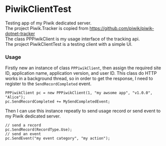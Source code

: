 # PiwikClientTest
Testing app of my Piwik dedicated server.  
The project Piwik.Tracker is copied from <https://github.com/piwik/piwik-dotnet-tracker>  
The class	PPPiwikClient is my usage interface of the tracking api.  
The project PiwikClientTest is a testing client with a simple UI.

### Usage
Firstly new an instance of class `PPPiwikClient`, then assign the required site ID, application name, application version, and user ID. This class do HTTP works in a background thread, so in order to get the response, I need to register to the `SendRecordCompleted` event.

    PPPiwikClient pc = new PPPiwikClient(1, "my awsome app", "v1.0.0", "Alice");
    pc.SendRecordCompleted += MySendCompletedEvent;

Then I can use this instance repeatly to send usage record or send event to my Piwik dedicated server.

    // send a record
    pc.SendRecord(RecordType.Use);
    // send an event
    pc.SendEvent("my event category", "my action");
